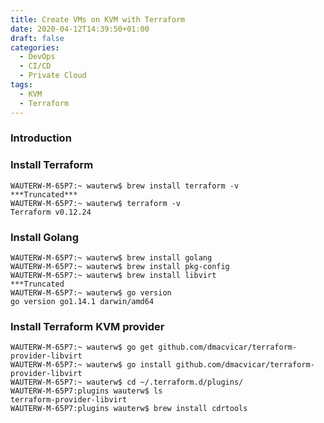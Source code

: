 ```yaml
---
title: Create VMs on KVM with Terraform
date: 2020-04-12T14:39:50+01:00
draft: false
categories:
  - DevOps
  - CI/CD
  - Private Cloud
tags:
  - KVM
  - Terraform
---
```


### Introduction

### Install Terraform
```
WAUTERW-M-65P7:~ wauterw$ brew install terraform -v
***Truncated***
WAUTERW-M-65P7:~ wauterw$ terraform -v
Terraform v0.12.24
```
### Install Golang

```
WAUTERW-M-65P7:~ wauterw$ brew install golang
WAUTERW-M-65P7:~ wauterw$ brew install pkg-config
WAUTERW-M-65P7:~ wauterw$ brew install libvirt
***Truncated
WAUTERW-M-65P7:~ wauterw$ go version
go version go1.14.1 darwin/amd64
```

### Install Terraform KVM provider

```
WAUTERW-M-65P7:~ wauterw$ go get github.com/dmacvicar/terraform-provider-libvirt
WAUTERW-M-65P7:~ wauterw$ go install github.com/dmacvicar/terraform-provider-libvirt
WAUTERW-M-65P7:~ wauterw$ cd ~/.terraform.d/plugins/
WAUTERW-M-65P7:plugins wauterw$ ls
terraform-provider-libvirt
WAUTERW-M-65P7:plugins wauterw$ brew install cdrtools
```
